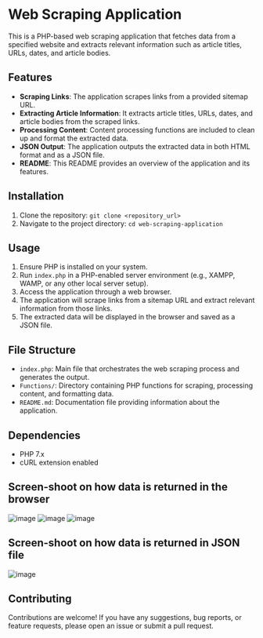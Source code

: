 # Web Scraping Application

This is a PHP-based web scraping application that fetches data from a specified website and extracts relevant information such as article titles, URLs, dates, and article bodies.

## Features

- **Scraping Links**: The application scrapes links from a provided sitemap URL.
- **Extracting Article Information**: It extracts article titles, URLs, dates, and article bodies from the scraped links.
- **Processing Content**: Content processing functions are included to clean up and format the extracted data.
- **JSON Output**: The application outputs the extracted data in both HTML format and as a JSON file.
- **README**: This README provides an overview of the application and its features.

## Installation

1. Clone the repository: `git clone <repository_url>`
2. Navigate to the project directory: `cd web-scraping-application`

## Usage

1. Ensure PHP is installed on your system.
2. Run `index.php` in a PHP-enabled server environment (e.g., XAMPP, WAMP, or any other local server setup).
3. Access the application through a web browser.
4. The application will scrape links from a sitemap URL and extract relevant information from those links.
5. The extracted data will be displayed in the browser and saved as a JSON file.

## File Structure

- `index.php`: Main file that orchestrates the web scraping process and generates the output.
- `Functions/`: Directory containing PHP functions for scraping, processing content, and formatting data.
- `README.md`: Documentation file providing information about the application.

## Dependencies

- PHP 7.x
- cURL extension enabled

## Screen-shoot on how data is returned in the browser

![image](https://github.com/TheMrM/PhP-WebScraper/assets/128375812/1d008b6c-7e48-4d90-b4e6-d437e2c1681e)
![image](https://github.com/TheMrM/PhP-WebScraper/assets/128375812/5c2fcdc7-3c6e-4899-8c84-be455aa5a5b3)
![image](https://github.com/TheMrM/PhP-WebScraper/assets/128375812/7c13b1f8-6ef5-4826-af17-bc83c01a4bfd)

## Screen-shoot on how data is returned in JSON file

![image](https://github.com/TheMrM/PhP-WebScraper/assets/128375812/e44aec5f-0067-4d74-9bab-67e01f2f8d97)


## Contributing

Contributions are welcome! If you have any suggestions, bug reports, or feature requests, please open an issue or submit a pull request.
